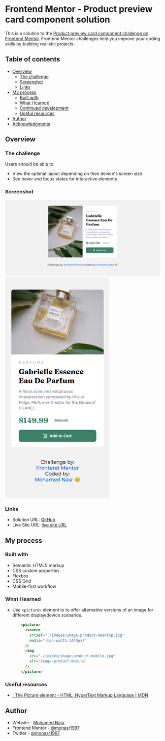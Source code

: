 # Frontend Mentor - Product preview card component solution

This is a solution to the [Product preview card component challenge on Frontend Mentor](https://www.frontendmentor.io/challenges/product-preview-card-component-GO7UmttRfa). Frontend Mentor challenges help you improve your coding skills by building realistic projects. 

## Table of contents

- [Overview](#overview)
  - [The challenge](#the-challenge)
  - [Screenshot](#screenshot)
  - [Links](#links)
- [My process](#my-process)
  - [Built with](#built-with)
  - [What I learned](#what-i-learned)
  - [Continued development](#continued-development)
  - [Useful resources](#useful-resources)
- [Author](#author)
- [Acknowledgments](#acknowledgments)


## Overview

### The challenge

Users should be able to:

- View the optimal layout depending on their device's screen size
- See hover and focus states for interactive elements

### Screenshot

![Screenshot for desktop design](./screenshot-img/screenshot-desktop-design.png)
![Screenshot for desktop design](./screenshot-img/screenshot-mobile-design.png)

### Links


- Solution URL: [GitHub](https://github.com/monasr1997/product-preview-card-component-main/)
- Live Site URL: [live site URL ](https://product-preview-card-component-main-1.netlify.app/)

## My process

### Built with

- Semantic HTML5 markup
- CSS custom properties
- Flexbox
- CSS Grid
- Mobile-first workflow

### What I learned

- Use `<picture>` element to to offer alternative versions of an image for different display/device scenarios.

 ```html
        <picture>
          <source
            srcset="./images/image-product-desktop.jpg"
            media="(min-width:1440px)"
          />
          <img
            src="./images/image-product-mobile.jpg"
            alt="image-product-mobile"
          />
        </picture>
  ````


### Useful resources

- [<picture>: The Picture element - HTML: HyperText Markup Language | MDN](https://developer.mozilla.org/en-US/docs/Web/HTML/Element/picture)

## Author

- Website - [Mohamed Nasr](https://linkedin.com/in/monasr1997)
- Frontend Mentor - [@monasr1997](https://www.frontendmentor.io/profile/monasr1997)
- Twitter - [@monasr1997](https://www.twitter.com/monasr1997)

